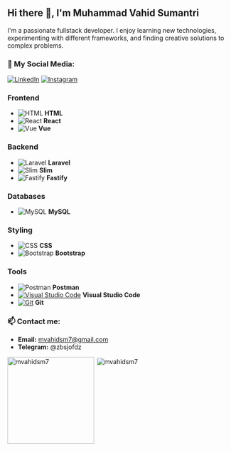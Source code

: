 ## Hi there 👋, I'm Muhammad Vahid Sumantri

I'm a passionate fullstack developer. I enjoy learning new technologies, experimenting with different frameworks, and finding creative solutions to complex problems.


### 💼 My Social Media:
[![LinkedIn](https://img.shields.io/badge/LinkedIn-blue?style=for-the-badge&logo=linkedin&logoColor=white)](https://www.linkedin.com/in/mvahidsm/)
[![Instagram](https://img.shields.io/badge/Instagram-%23E4405F.svg?&style=for-the-badge&logo=instagram&logoColor=white)](https://www.instagram.com/mvahidsm/)

### **Frontend**

- ![HTML](https://img.shields.io/badge/-HTML5-E34F26?style=flat&logo=html5&logoColor=white) **HTML**
- ![React](https://img.shields.io/badge/-React-20232A?style=flat&logo=react) **React**
- ![Vue](https://img.shields.io/badge/Vue.js-35495E?style=flat&logo=bootstrap&logoColor=4FC08D) **Vue**

### **Backend**

-  ![Laravel](https://img.shields.io/badge/-Laravel-EF3E3E?style=flat&logo=laravel&logoColor=white) **Laravel**
-  ![Slim](https://img.shields.io/badge/php-%23777BB4.svg?&logo=php&logoColor=white) **Slim**
-  ![Fastify](https://img.shields.io/badge/-Fastify-000000?style=flat&logo=fastify&logoColor=white) **Fastify**

### **Databases**

- ![MySQL](https://img.shields.io/badge/-MySQL-4479A1?style=flat&logo=mysql&logoColor=white) **MySQL**

### **Styling**
- ![CSS](https://img.shields.io/badge/-CSS3-1572B6?style=flat&logo=css3&logoColor=white) **CSS**
- ![Bootstrap](https://img.shields.io/badge/-Bootstrap-563D7C?style=flat&logo=bootstrap&logoColor=white) **Bootstrap**

### **Tools**
- ![Postman](https://img.shields.io/badge/-Postman-FF6C37?style=flat&logo=postman&logoColor=white) **Postman**
- [![Visual Studio Code](https://custom-icon-badges.demolab.com/badge/Visual%20Studio%20Code-0078d7.svg?logo=vsc&logoColor=white)](#) **Visual Studio Code**
- [![Git](https://img.shields.io/badge/Git-F05032?logo=git&logoColor=fff)](#) **Git**

### 📫 Contact me:
- **Email:** mvahidsm7@gmail.com
- **Telegram:** @zbsjofdz

<p><img align="left" src="https://github-readme-stats.vercel.app/api/top-langs?username=mvahidsm7&show_icons=true&theme=highcontrast&locale=en&layout=compact" alt="mvahidsm7" height="195px" /></p>
<p>&nbsp;<img align="center" src="https://github-readme-stats.vercel.app/api?username=mvahidsm7&show_icons=true&theme=highcontrast&locale=en" alt="mvahidsm7" /></p>

